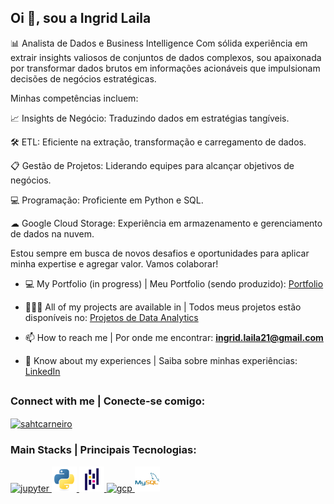 ## Oi 👋, sou a Ingrid Laila

📊 Analista de Dados e Business Intelligence
Com sólida experiência em extrair insights valiosos de conjuntos de dados complexos, sou apaixonada por transformar dados brutos em informações acionáveis que impulsionam decisões de negócios estratégicas.

Minhas competências incluem:

📈 Insights de Negócio: Traduzindo dados em estratégias tangíveis.

🛠 ETL: Eficiente na extração, transformação e carregamento de dados.

📋 Gestão de Projetos: Liderando equipes para alcançar objetivos de negócios.

💻 Programação: Proficiente em Python e SQL.

☁ Google Cloud Storage: Experiência em armazenamento e gerenciamento de dados na nuvem.

Estou sempre em busca de novos desafios e oportunidades para aplicar minha expertise e agregar valor. Vamos colaborar!

 - 💻 My Portfolio (in progress) | Meu Portfolio (sendo produzido): [Portfolio](https://sites.google.com/view/portfolio-ingrid-laila)

 - 🧑🏽‍💻 All of my projects are available in | Todos meus projetos estão disponíveis no: [Projetos de Data Analytics](https://github.com/IngridLaila/Projeto-Analise-de-Dados)

 -  📫 How to reach me | Por onde me encontrar: **ingrid.laila21@gmail.com**

 -  📄 Know about my experiences | Saiba sobre minhas experiências: [LinkedIn](https://www.linkedin.com/in/ingrid-laila-analistadados/)

  
   ##

### Connect with me | Conecte-se comigo:
<p align="left">
<a href="https://www.linkedin.com/in/ingrid-laila-analistadados/" target="blank"><img align="center" src="https://raw.githubusercontent.com/rahuldkjain/github-profile-readme-generator/master/src/images/icons/Social/linked-in-alt.svg" alt="sahtcarneiro" height="30" width="40" /></a>


<h3 align="left">Main Stacks | Principais Tecnologias:</h3>
<p align="left">   
<a href="https://jupyter.org/" target="_blank" rel="noreferrer"> <img src="https://cdn.jsdelivr.net/gh/devicons/devicon/icons/jupyter/jupyter-original-wordmark.svg" alt="jupyter" wigth="40" height="40"/> </a>  
<a href="https://www.python.org" target="_blank" rel="noreferrer"> <img src="https://raw.githubusercontent.com/devicons/devicon/master/icons/python/python-original.svg" alt="python" width="40" height="40"/> </a>
<a href="https://pandas.pydata.org/" target="_blank" rel="noreferrer"> <img src="https://raw.githubusercontent.com/devicons/devicon/2ae2a900d2f041da66e950e4d48052658d850630/icons/pandas/pandas-original.svg" alt="pandas" width="40" height="40"/> </a> 
<a href="https://cloud.google.com" target="_blank" rel="noreferrer"> <img src="https://www.vectorlogo.zone/logos/google_cloud/google_cloud-icon.svg" alt="gcp" width="40" height="40"/> </a> 
<a href="https://www.mysql.com/" target="_blank" rel="noreferrer"> <img src="https://raw.githubusercontent.com/devicons/devicon/master/icons/mysql/mysql-original-wordmark.svg" alt="mysql" width="40" height="40"/> </a>
</p>





